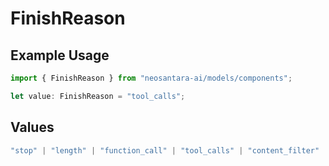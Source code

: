 # FinishReason

## Example Usage

```typescript
import { FinishReason } from "neosantara-ai/models/components";

let value: FinishReason = "tool_calls";
```

## Values

```typescript
"stop" | "length" | "function_call" | "tool_calls" | "content_filter"
```